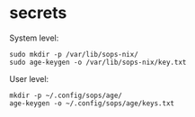 # secrets

System level:

```
sudo mkdir -p /var/lib/sops-nix/
sudo age-keygen -o /var/lib/sops-nix/key.txt
```

User level:

```
mkdir -p ~/.config/sops/age/
age-keygen -o ~/.config/sops/age/keys.txt
```
